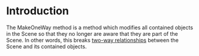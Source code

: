 # Introduction

The MakeOneWay method is a method which modifies all contained objects in the Scene so that they no longer are aware that they are part of the Scene. In other words, this breaks [two-way relationships](../../../../frb/docs/index.php#A_short_discussion_about_two-way_relationships) between the Scene and its contained objects.
